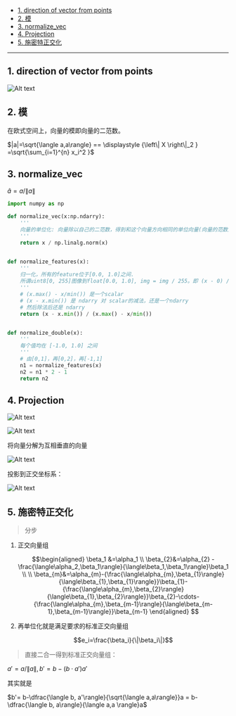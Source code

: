 - [1. direction of vector from points](#1-direction-of-vector-from-points)
- [2. 模](#2-模)
- [3. normalize\_vec](#3-normalize_vec)
- [4. Projection](#4-projection)
- [5. 施密特正交化](#5-施密特正交化)

---
## 1. direction of vector from points

![Alt text](https://cdn.jsdelivr.net/gh/sword4869/pic1@main/images/202407062038163.png)

## 2. 模

在欧式空间上，向量的模即向量的二范数。

$|a|=\sqrt{\langle a,a\rangle} == \displaystyle {\left\| X \right\|_2 } =\sqrt{\sum_{i=1}^{n} x_i^2 }$

## 3. normalize_vec

$\hat a=a/\|a\|$

```python
import numpy as np

def normalize_vec(x:np.ndarry):
    '''
    向量的单位化: 向量除以自己的二范数，得到和这个向量方向相同的单位向量(向量的范数为1)。
    '''
    return x / np.linalg.norm(x)


def normalize_features(x):
    '''
    归一化，所有的feature位于[0.0, 1.0]之间.
    所谓uint8[0, 255]图像到float[0.0, 1.0], img = img / 255。即 (x - 0) / (255 - 0)，这里0和255必须是指定的，而不是 x.max()和x.min()。
    '''
    # (x.max() - x/min()) 是一个scalar
    # (x - x.min()) 是 ndarry 对 scalar的减法，还是一个ndarry
    # 然后除法后还是 ndarry
    return (x - x.min()) / (x.max() - x/min())


def normalize_double(x):
    '''
    每个值均在 [-1.0, 1.0] 之间
    '''
    # 由[0,1]，再[0,2]，再[-1,1]
    n1 = normalize_features(x)
    n2 = n1 * 2 - 1
    return n2
```

## 4. Projection

![Alt text](https://cdn.jsdelivr.net/gh/sword4869/pic1@main/images/202407062038164.png)

![Alt text](https://cdn.jsdelivr.net/gh/sword4869/pic1@main/images/202407062038165.png) 

将向量分解为互相垂直的向量

![Alt text](https://cdn.jsdelivr.net/gh/sword4869/pic1@main/images/202407062038166.png)

投影到正交坐标系：

![Alt text](https://cdn.jsdelivr.net/gh/sword4869/pic1@main/images/202407062038167.png)

## 5. 施密特正交化
> 分步

1. 正交向量组
  
    $$\begin{aligned}
    \beta_1 &=\alpha_1 \\
    \beta_{2}&=\alpha_{2} -\frac{\langle\alpha_2,\beta_1\rangle}{\langle\beta_1,\beta_1\rangle}\beta_1 \\
    \\
    \beta_{m}&=\alpha_{m}-{\frac{\langle\alpha_{m},\beta_{1}\rangle}{\langle\beta_{1},\beta_{1}\rangle}}\beta_{1}-{\frac{\langle\alpha_{m},\beta_{2}\rangle}{\langle\beta_{1},\beta_{2}\rangle}}\beta_{2}-\cdots-{\frac{\langle\alpha_{m},\beta_{m-1}\rangle}{\langle\beta_{m-1},\beta_{m-1}\rangle}}\beta_{m-1} 
    \end{aligned}
    $$

2. 再单位化就是满足要求的标准正交向量组

    $$e_i=\frac{\beta_i}{\|\beta_i\|}$$

> 直接二合一得到标准正交向量组：

$a'=a/\|a\|,  b'=b-(b\cdot a')a'$ 

其实就是 

$b'= b-\dfrac{\langle b, a'\rangle}{\sqrt{\langle a,a\rangle}}a = b-\dfrac{\langle b, a\rangle}{\langle a,a \rangle}a$